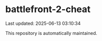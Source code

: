 # battlefront-2-cheat

Last updated: 2025-06-13 03:10:34

This repository is automatically maintained.
